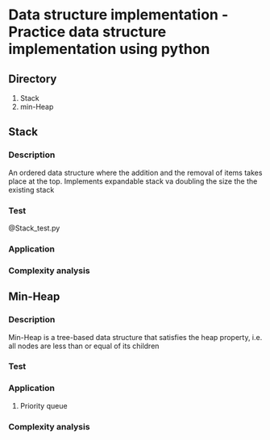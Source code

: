# Data structure implementation - Practice data structure implementation using python
## Directory
1. Stack
2. min-Heap
## Stack
### Description
An ordered data structure where the addition and the removal of items takes place at the top. Implements expandable stack va doubling the size the the existing stack
### Test
@Stack_test.py
### Application


### Complexity analysis
## Min-Heap
### Description
Min-Heap is a tree-based data structure that satisfies the heap property, i.e. all nodes are less than or equal of its children
### Test
### Application
1. Priority queue

### Complexity analysis
